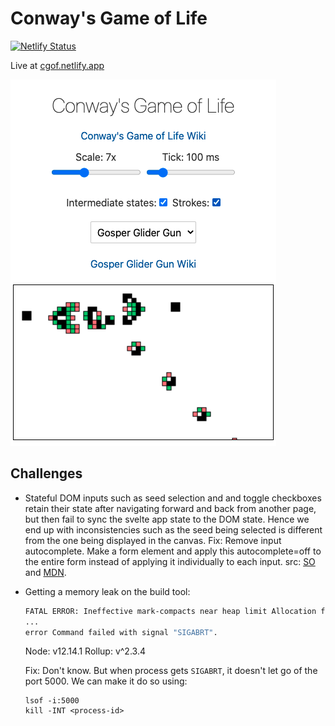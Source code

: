 # Conway's Game of Life

[![Netlify Status](https://api.netlify.com/api/v1/badges/4609e07a-c0c1-4746-8e93-09913ed64fed/deploy-status)](https://app.netlify.com/sites/cgof/deploys)

Live at [cgof.netlify.app](https://cgof.netlify.app/)

![Screenshot of the Game of Life demo](/docs/screenshot.png)

## Challenges

- Stateful DOM inputs such as seed selection and and toggle checkboxes retain their state after navigating forward and back from another page, but then fail to sync the svelte app state to the DOM state. Hence we end up with inconsistencies such as the seed being selected is different from the one being displayed in the canvas. Fix: Remove input autocomplete. Make a form element and apply this autocomplete=off to the entire form instead of applying it individually to each input. src: [SO](https://stackoverflow.com/questions/2699284/make-page-to-tell-browser-not-to-cache-preserve-input-values) and [MDN](https://developer.mozilla.org/en-US/docs/Web/Security/Securing_your_site/Turning_off_form_autocompletion).
- Getting a memory leak on the build tool:
    ```bash
    FATAL ERROR: Ineffective mark-compacts near heap limit Allocation failed - JavaScript heap out of memory
    ...
    error Command failed with signal "SIGABRT".
    ```
    Node: v12.14.1
    Rollup: v^2.3.4

    Fix: Don't know. But when process gets `SIGABRT`, it doesn't let go of the port 5000. We can make it do so using:
    ```
    lsof -i:5000
    kill -INT <process-id>
    ```
